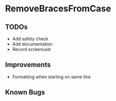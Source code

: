 # RemoveBracesFromCase

## TODOs

* Add safety check
* Add documentation
* Record screencast

## Improvements
* Formatting when starting on same line

## Known Bugs
